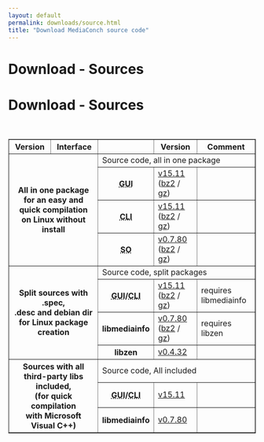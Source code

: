 ```yaml
---
layout: default
permalink: downloads/source.html
title: "Download MediaConch source code"
---
```


# Download - Sources

<section id="Sources"></section>

<h1>Download - Sources</h1>
<br />

<table border="1">
<tr class="table-header">
    <th>Version</th>
    <th>Interface</th>
    <th>&nbsp;</th>
    <th>Version</th>
    <th>Comment</th>
</tr>
<tr>
    <th rowspan="4" colspan="2">All in one package<br /> for an easy and quick compilation<br /> on Linux without install</th>
    <td class="table-OS" colspan="3" id="AllInOne">Source code, all in one package</td>
</tr>
<tr>
    <th><abbr title="Graphical User Interface">GUI</abbr></th>
    <td><a href="https://mediaarea.net/download/binary/mediaconch-gui/15.11/MediaConch_GUI_15.11_GNU_FromSource.tar.xz">v15.11</a> (<a href="https://mediaarea.net/download/binary/mediaconch-gui/15.11/MediaConch_GUI_15.11_GNU_FromSource.tar.bz2">bz2</a> / <a href="https://mediaarea.net/download/binary/mediaconch-gui/15.11/MediaConch_GUI_15.11_GNU_FromSource.tar.gz">gz</a>)</td>
    <td>&nbsp;</td>
</tr>
<tr>
    <th><abbr title="Command Line Interface">CLI</abbr></th>
    <td><a href="https://mediaarea.net/download/binary/mediaconch/15.11/MediaConch_CLI_15.11_GNU_FromSource.tar.xz">v15.11</a> (<a href="https://mediaarea.net/download/binary/mediaconch/15.11/MediaConch_CLI_15.11_GNU_FromSource.tar.bz2">bz2</a> / <a href="https://mediaarea.net/download/binary/mediaconch/15.11/MediaConch_CLI_15.11_GNU_FromSource.tar.gz">gz</a>)</td>
    <td>&nbsp;</td>
</tr>
<tr>
    <th><abbr title="Shared Object">SO</abbr></th>
    <td><a href="https://mediaarea.net/download/binary/libmediainfo0/0.7.80/MediaInfo_DLL_0.7.80_GNU_FromSource.tar.xz">v0.7.80</a> (<a href="https://mediaarea.net/download/binary/libmediainfo0/0.7.80/MediaInfo_DLL_0.7.80_GNU_FromSource.tar.bz2">bz2</a> / <a href="https://mediaarea.net/download/binary/libmediainfo0/0.7.80/MediaInfo_DLL_0.7.80_GNU_FromSource.tar.gz">gz</a>)</td>
    <td>&nbsp;</td>
</tr>
<tr>
    <th rowspan="4" colspan="2">Split sources with .spec,<br />.desc and debian dir<br /> for Linux package creation</th>
    <td class="table-OS" colspan="3" id="Split">Source code, split packages</td>
</tr>
<tr>
    <th><abbr title="Graphical User Interface">GUI</abbr>/<abbr title="Command Line Interface">CLI</abbr></th>
    <td><a href="https://mediaarea.net/download/source/mediaconch/15.11/mediaconch_15.11.tar.xz">v15.11</a> (<a href="https://mediaarea.net/download/source/mediaconch/15.11/mediaconch_15.11.tar.bz2">bz2</a> / <a href="https://mediaarea.net/download/source/mediaconch/15.11/mediaconch_15.11.tar.gz">gz</a>)</td>
    <td>requires libmediainfo</td>
</tr>
<tr>
    <th>libmediainfo</th>
    <td><a href="https://mediaarea.net/download/source/libmediainfo/0.7.80/libmediainfo_0.7.80.tar.xz">v0.7.80</a> (<a href="https://mediaarea.net/download/source/libmediainfo/0.7.80/libmediainfo_0.7.80.tar.bz2">bz2</a> / <a href="https://mediaarea.net/download/source/libmediainfo/0.7.80/libmediainfo_0.7.80.tar.gz">gz</a>)</td>
    <td>requires libzen</td>
</tr>
<tr>
    <th>libzen</th>
    <td><a href="https://mediaarea.net/download/source/libzen/0.4.32/libzen_0.4.32.tar.bz2">v0.4.32</a></td>
    <td>&nbsp;</td>
</tr>
<tr>
    <th rowspan="3" colspan="2">Sources with all<br />third-party libs included,<br />(for quick compilation<br />with Microsoft Visual C++)</th>
    <td class="table-OS" colspan="3" id="Split">Source code, All included</td>
</tr>
<tr>
    <th><abbr title="Graphical User Interface">GUI</abbr>/<abbr title="Command Line Interface">CLI</abbr></th>
    <td><a href="https://mediaarea.net/download/source/mediaconch/15.11/mediaconch_15.11_AllInclusive.7z">v15.11</a></td>
    <td>&nbsp;</td>
</tr>
<tr>
    <th>libmediainfo</th>
    <td><a href="https://mediaarea.net/download/source/libmediainfo/0.7.80/libmediainfo_0.7.80_AllInclusive.7z">v0.7.80</a></td>
    <td>&nbsp;</td>
</tr>
</table>
